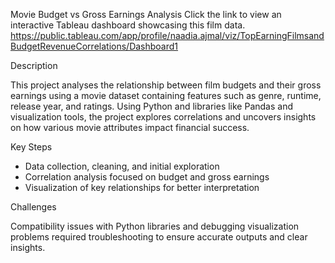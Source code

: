 
Movie Budget vs Gross Earnings Analysis
Click the link to view an interactive Tableau dashboard showcasing this film data.
https://public.tableau.com/app/profile/naadia.ajmal/viz/TopEarningFilmsandBudgetRevenueCorrelations/Dashboard1


 Description

This project analyses the relationship between film budgets and their gross earnings using a movie dataset containing features such as genre, runtime, release year, and ratings. Using Python and libraries like Pandas and visualization tools, the project explores correlations and uncovers insights on how various movie attributes impact financial success.

Key Steps

* Data collection, cleaning, and initial exploration
* Correlation analysis focused on budget and gross earnings
* Visualization of key relationships for better interpretation

Challenges

Compatibility issues with Python libraries and debugging visualization problems required troubleshooting to ensure accurate outputs and clear insights.



